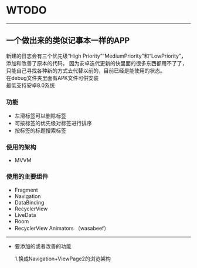 # WTODO
-----------------------------------

## 一个做出来的类似记事本一样的APP  

新建的日志会有三个优先级“High Priority”“MediumPriority”和“LowPriority”，添加和改善了原本的代码，
因为安卓迭代更新的快里面的很多东西都用不了了，只能自己寻找各种新的方式去代替以前的，目前已经是能使用的状态。   
在debug文件夹里面有APK文件可供安装    
最低支持安卓8.0系统
### 功能
- 左滑标签可以删除标签
- 可按标签的优先级对标签进行排序
- 按标签的标题搜索标签

### 使用的架构    
- MVVM
### 使用的主要组件
- Fragment
- Navigation
- DataBinding
- RecyclerView
- LiveData
- Room
- RecyclerView Animators （wasabeef）
---------------------------------
- 要添加的或者改善的功能   

  1.换成Navigation+ViewPage2的浏览架构
 
